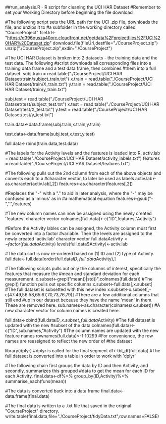 ##run_analysis.R - R script for cleaning the UCI HAR Dataset
#Remember to set your Working Directory before beginning the file download

#The following script sets the URL path for the UCI .zip file, downloads the file, and unzips  it to
#a subfolder in the working directory called "CourseProject"
fileUrl<-"https://d396qusza40orc.cloudfront.net/getdata%2Fprojectfiles%2FUCI%20HAR%20Dataset.zip"
download.file(fileUrl,destfile="./CourseProject.zip")
unzip("./CourseProject.zip",exdir="./CourseProject")

#The UCI HAR Dataset is broken into 2 datasets - the training data and the test data.  The following
#script downloads all corresponding files into a training data frame and a test data frame, then combines
#them into a full dataset.
subj.train = read.table("./CourseProject/UCI HAR Dataset/train/subject_train.txt")
x.train = read.table("./CourseProject/UCI HAR Dataset/train/X_train.txt")
y.train = read.table("./CourseProject/UCI HAR Dataset/train/y_train.txt")

subj.test = read.table("./CourseProject/UCI HAR Dataset/test/subject_test.txt")
x.test = read.table("./CourseProject/UCI HAR Dataset/test/X_test.txt")
y.test = read.table("./CourseProject/UCI HAR Dataset/test/y_test.txt")

train.data<-data.frame(subj.train,x.train,y.train)

test.data<-data.frame(subj.test,x.test,y.test)

full.data<-rbind(train.data,test.data)

#The labels for the Activity levels and the features is loaded into R.
activ.lab = read.table("./CourseProject/UCI HAR Dataset/activity_labels.txt")
features = read.table("./CourseProject/UCI HAR Dataset/features.txt")

#The following pulls out the 2nd column from each of the above objects and converts each to a
#character vector, to later be used as labels
activ.lab<-as.character(activ.lab[,2])
features<-as.character(features[,2])

#Replaces the "-" with a "." to aid in later analysis, where the "-" may be confused as a 'minus' as in
#a mathematical equation
features<-gsub("-",".",features)

#The new column names can now be assigned using the newly created 'features' character vector
colnames(full.data)<-c("ID",features,"Activity")

#Before the Activity lables can be assigned, the Activity column must first be converted into a factor
#variable.  Then the levels are assigned to the newly created 'activ.lab' character vector
full.data$Activity <- factor(full.data$Activity)
levels(full.data$Activity)<-activ.lab

#The data sort is now re-ordered based on (1) ID and (2) type of Activity.
full.data<-full.data[order(full.data$ID,full.data$Activity),]

#The following scripts pulls out only the columns of interest, specifically the features that measure the
#mean and standard deviation for each measurement.
x.subset<-grepl("mean()|std()",colnames(full.data)) #The grepl() function pulls out specific columns
x.subset<-full.data[,x.subset] #The full dataset is subsetted with this new index
x.subset<-x.subset[,-c(47:49,56:58,65:67,70,73,76,79)] #There are a few additional columns that still end
#up in our dataset because they have the name 'mean' in them.  These are removed here.
sub.names<-as.character(colnames(x.subset)) #A new character vector for column names is created here.

full.data<-cbind(full.data$ID,x.subset,full.data$Activity) #The full dataset is updated with the new
#subset of the data
colnames(full.data)<-c("ID",sub.names,"Activity") #The column names are updated with the new feature names
rownames(full.data)<-1:10299 #For convenience, the row names are reassigned to reflect the new order of
#the dataset

library(dplyr) #dplyr is called for the final segment
df<-tbl_df(full.data) #The full dataset is converted into a table in order to work with 'dplyr'

#The following chain first groups the data by ID and then Activity, and secondly, summarizes this grouped
#data to get the mean for each ID for each Activity.
final.data<-df%>%
  group_by(ID,Activity)%>%
  summarise_each(funs(mean))

#The data is converted back into a data frame
final.data<-data.frame(final.data)

#The final data is written to a .txt file that saved in the original "CourseProject" directory.
write.table(final.data,file="./CourseProject/tidyData.txt",row.names=FALSE)
